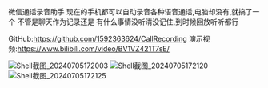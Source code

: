 
微信通话录音助手
现在的手机都可以自动录音各种语音通话,电脑却没有,就搞了一个
不管是聊天作为记录还是 有什么事情没听清没记住,到时候回放听听都行

GitHub:https://github.com/1592363624/CallRecording
演示视频:https://www.bilibili.com/video/BV1VZ421T7sE/

![Shell截图_20240705172003](https://github.com/1592363624/CallRecording/assets/50036597/92430d35-328e-4a81-a0dd-2d2391c3b9fa)
![Shell截图_20240705172120](https://github.com/1592363624/CallRecording/assets/50036597/c5a29356-d158-4229-948c-658f4e0b6de5)
![Shell截图_20240705172125](https://github.com/1592363624/CallRecording/assets/50036597/7f77fcb9-4ba1-4c6e-9fb5-43ace2e92c4d)
